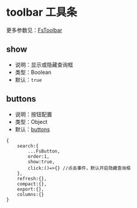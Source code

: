 
# toolbar 工具条

更多参数见：[FsToolbar](./components/crud/toolbar/index.md)

## show
* 说明：显示或隐藏查询框
* 类型：Boolean
* 默认：`true`

## buttons

* 说明：按钮配置
* 类型：Object
* 默认：[buttons](#buttons)
```
{
    search:{
        ...FsButton,
        order:1,
        show:true,
        click:()=>{} //点击事件，默认开启隐藏查询框
    },
    refresh:{},
    compact:{},
    export:{},
    columns:{}
}
```

